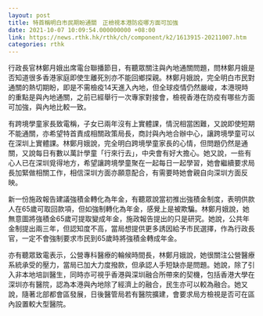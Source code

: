 ```yaml
---
layout: post
title: 特首稱明白市民期盼通關　正檢視本港防疫哪方面可加強
date: 2021-10-07 10:09:54.000000000 +08:00
link: https://news.rthk.hk/rthk/ch/component/k2/1613915-20211007.htm
categories: rthk
---
```


行政長官林鄭月娥出席電台聯播節目，有聽眾關注與內地通關問題，問林鄭月娥是否知道很多香港家庭即使生離死別亦不能回鄉探親。林鄭月娥說，完全明白市民對通關的熱切期盼，即是不需檢疫14天進入內地，但全球疫情仍然嚴峻，本港現時的重點是與內地通關，之前已經舉行一次專家對接會，檢視香港在防疫有哪些方面可加強，與內地比較一致。

有跨境學童家長致電稱，子女已兩年沒有上實體課，情況相當困難，又說即使短期不能通關，亦希望特首責成相關政策局長，商討與內地合辦中心，讓跨境學童可以在深圳上實體課。林鄭月娥說，完全明白跨境學童家長的心情，但問題仍然是通關，又說每日有數以萬計學童「行來行去」，中央會有好大擔心。她又說，一些有心人已在深圳覓得地方，希望讓跨境學童聚在一起每日一起學習，她會繼續要求局長加緊做相關工作，相信深圳方面亦願意配合，有需要時她會親自向深圳方面反映。

新一份施政報告建議強積金轉化為年金，有聽眾說當初推出強積金制度，表明供款人在65歲可取回款項，但如強制轉化為年金，感覺上是被欺騙。林鄭月娥說，她無意圖將強積金65歲可提取變成年金，施政報告提出的只是研究。她說，公共年金制提出兩三年，但認知度不高，當局想提供更多誘因給予市民選擇，作為行政長官，一定不會強制要求市民到65歲時將強積金轉成年金。

亦有聽眾致電表示，公營專科醫療的輪候時間長，林鄭月娥說，她很關注公營醫療系統承受的壓力，當局已加大力度撥款，但承認人手短缺亦是問題。她說，除了引入非本地培訓醫生，同時亦可視乎香港與深圳融合所帶來的契機，包括香港大學在深圳亦有醫院，認為本港與內地除了經濟上的融合，民生亦可以較為融合。她又說，隨著北部都會區發展，日後醫管局若有醫院擴建，會要求局方檢視是否可在區內設置較大型醫院。
